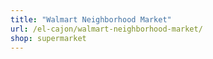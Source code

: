 ```yaml
---
title: "Walmart Neighborhood Market"
url: /el-cajon/walmart-neighborhood-market/
shop: supermarket
---
```

